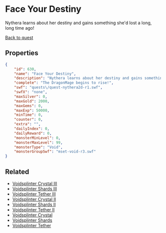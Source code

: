 # Face Your Destiny

Nythera learns about her destiny and gains something she'd lost a long, long time ago!

[Back to quest](../quests.md)

## Properties

```json
{
    "id": 630,
    "name": "Face Your Destiny",
    "description": "Nythera learns about her destiny and gains something she'd lost a long, long time ago!",
    "complete": "The DragonMage begins to rise!",
    "swf": "quests\/quest-nythera2d-r1.swf",
    "swfX": "none",
    "maxSilver": 0,
    "maxGold": 2000,
    "maxGems": 0,
    "maxExp": 50000,
    "minTime": 0,
    "counter": 0,
    "extra": "",
    "dailyIndex": 0,
    "dailyReward": 0,
    "monsterMinLevel": 0,
    "monsterMaxLevel": 99,
    "monsterType": "Void",
    "monsterGroupSwf": "mset-void-r3.swf"
}
```

## Related

- [Voidsplinter Crystal III](../items/4087-voidsplinter-crystal-iii.md)
- [Voidsplinter Shards III](../items/4088-voidsplinter-shards-iii.md)
- [Voidsplinter Tether III](../items/4089-voidsplinter-tether-iii.md)
- [Voidsplinter Crystal II](../items/4090-voidsplinter-crystal-ii.md)
- [Voidsplinter Shards II](../items/4091-voidsplinter-shards-ii.md)
- [Voidsplinter Tether II](../items/4092-voidsplinter-tether-ii.md)
- [Voidsplinter Crystal ](../items/4094-voidsplinter-crystal.md)
- [Voidsplinter Shards ](../items/4095-voidsplinter-shards.md)
- [Voidsplinter Tether ](../items/4096-voidsplinter-tether.md)

